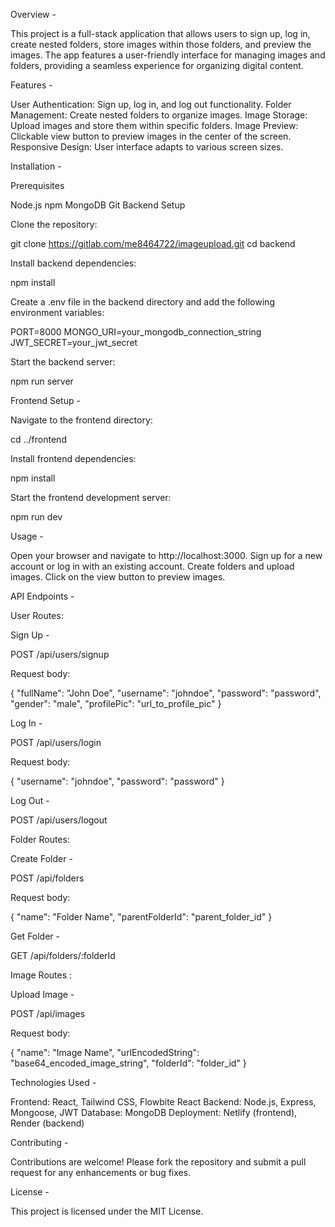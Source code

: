 Overview - 

This project is a full-stack application that allows users to sign up, log in, create nested folders, store images within those folders, and preview the images. The app features a user-friendly interface for managing images and folders, providing a seamless experience for organizing digital content.

Features - 

User Authentication: Sign up, log in, and log out functionality.
Folder Management: Create nested folders to organize images.
Image Storage: Upload images and store them within specific folders.
Image Preview: Clickable view button to preview images in the center of the screen.
Responsive Design: User interface adapts to various screen sizes.

Installation - 

Prerequisites

Node.js
npm
MongoDB
Git
Backend Setup

Clone the repository:

git clone https://gitlab.com/me8464722/imageupload.git
cd backend

Install backend dependencies:

npm install

Create a .env file in the backend directory and add the following environment variables:

PORT=8000
MONGO_URI=your_mongodb_connection_string
JWT_SECRET=your_jwt_secret

Start the backend server:

npm run server 

Frontend Setup - 

Navigate to the frontend directory:

cd ../frontend

Install frontend dependencies:

npm install

Start the frontend development server:

npm run dev

Usage - 

Open your browser and navigate to http://localhost:3000.
Sign up for a new account or log in with an existing account.
Create folders and upload images.
Click on the view button to preview images.

API Endpoints - 

User Routes:

Sign Up - 

POST /api/users/signup

Request body:

{
  "fullName": "John Doe",
  "username": "johndoe",
  "password": "password",
  "gender": "male",
  "profilePic": "url_to_profile_pic"
}

Log In -

POST /api/users/login

Request body:

{
  "username": "johndoe",
  "password": "password"
}

Log Out - 

POST /api/users/logout

Folder Routes:

Create Folder - 

POST /api/folders

Request body:

{
  "name": "Folder Name",
  "parentFolderId": "parent_folder_id"
}

Get Folder - 

GET /api/folders/:folderId


Image Routes :

Upload Image - 

POST /api/images

Request body:

{
  "name": "Image Name",
  "urlEncodedString": "base64_encoded_image_string",
  "folderId": "folder_id"
}

Technologies Used - 

Frontend: React, Tailwind CSS, Flowbite React
Backend: Node.js, Express, Mongoose, JWT
Database: MongoDB
Deployment: Netlify (frontend), Render (backend)


Contributing - 

Contributions are welcome! Please fork the repository and submit a pull request for any enhancements or bug fixes.

License - 

This project is licensed under the MIT License.


